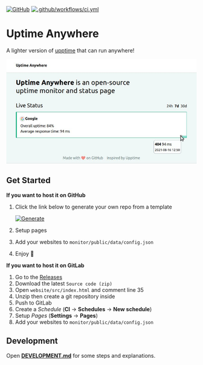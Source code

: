 [![GitHub](https://img.shields.io/github/license/lil5/uptime-anywhere)](https://github.com/lil5/uptime-anywhere/blob/main/LICENSE)
[![.github/workflows/ci.yml](https://github.com/lil5/uptime-anywhere/actions/workflows/ci.yml/badge.svg?branch=main)](https://github.com/lil5/uptime-anywhere/actions/workflows/ci.yml)

# Uptime Anywhere

A lighter version of [upptime](https://upptime.js.org/) that can run anywhere!

![screenshot](screenshot.jpg)

## Get Started

**If you want to host it on GitHub**

1. Click the link below to generate your own repo from a template

   [![Generate](https://img.shields.io/badge/generate-blue?style=for-the-badge&logo=github)](https://github.com/lil5/uptime-anywhere/generate)

2. Setup pages
3. Add your websites to `monitor/public/data/config.json`
4. Enjoy :tea:

**If you want to host it on GitLab**

1. Go to the [Releases](https://github.com/lil5/uptime-anywhere/releases/)
2. Download the latest `Source code (zip)`
3. Open `website/src/index.html` and comment line 35
4. Unzip then create a git repository inside
5. Push to GitLab
6. Create a _Schedule_ (**CI** -> **Schedules** -> **New schedule**)
7. Setup _Pages_ (**Settings** -> **Pages**)
8. Add your websites to `monitor/public/data/config.json`

## Development

Open [**DEVELOPMENT.md**](DEVELOPMENT.md) for some steps and explanations.
